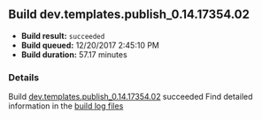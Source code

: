 ## Build dev.templates.publish_0.14.17354.02
- **Build result:** `succeeded`
- **Build queued:** 12/20/2017 2:45:10 PM
- **Build duration:** 57.17 minutes
### Details
Build [dev.templates.publish_0.14.17354.02](https://winappstudio.visualstudio.com/web/build.aspx?pcguid=a4ef43be-68ce-4195-a619-079b4d9834c2&builduri=vstfs%3a%2f%2f%2fBuild%2fBuild%2f24480) succeeded
Find detailed information in the [build log files](https://uwpctdiags.blob.core.windows.net/buildlogs/dev.templates.publish_0.14.17354.02_logs.zip)

